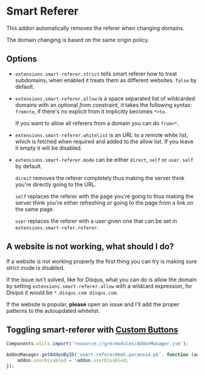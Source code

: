 Smart Referer
=============
This addon automatically removes the referer when changing domains.

The domain changing is based on the same origin policy.

Options
-------
* `extensions.smart-referer.strict` tells smart referer how to treat
  subdomains, when enabled it treats them as different websites. `false` by
  default.

* `extensions.smart-referer.allow` is a space separated list of wildcarded
  domains with an optional *from* constraint, it takes the following syntax:
  `from>to`, if there's no explicit from it implicitly becomes `*>to`.

  If you want to allow all referers from a domain you can do `from>*`.

* `extensions.smart-referer.whitelist` is an URL to a remote white list, which
  is fetched when required and added to the allow list. If you leave it empty
  it will be disabled.

* `extensions.smart-referer.mode` can be either `direct`, `self` or `user`.
  `self` by default.
  
  `direct` removes the referer completely thus making the server think you're
  directly going to the URL.

  `self` replaces the referer with the page you're going to thus making the
  server think you're either refreshing or going to the page from a link on the
  same page.

  `user` replaces the referer with a user given one that can be set in
  `extensions.smart-refer.referer`.

A website is not working, what should I do?
--------------------------------
If a website is not working properly the first thing you can try is making sure
strict mode is disabled.

If the issue isn't solved, like for Disqus, what you can do is allow the
domain by setting `extensions.smart-referer.allow` with a wildcard expression,
for Disqus it would be `*.disqus.com disqus.com`.

If the website is popular, **please** open an issue and I'll add the proper
patterns to the autoupdated whitelist.

Toggling smart-referer with [Custom Buttons](https://addons.mozilla.org/en-US/firefox/addon/custom-buttons/?src=search)
------------------------------------------------------------------------------------------------------------------------

```javascript
Components.utils.import('resource://gre/modules/AddonManager.jsm');

AddonManager.getAddonByID('smart-referer@meh.paranoid.pk', function (addon) {
    addon.userDisabled = !addon.userDisabled;
});
```
